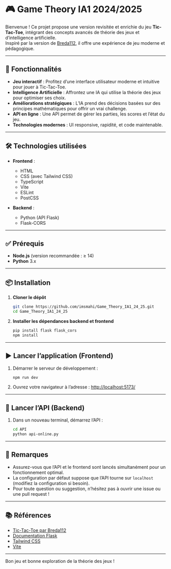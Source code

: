 # 🎮 Game Theory IA1 2024/2025

Bienvenue ! Ce projet propose une version revisitée et enrichie du jeu **Tic-Tac-Toe**, intégrant des concepts avancés de théorie des jeux et d’intelligence artificielle.  
Inspiré par la version de [Breda112](https://github.com/Breda112/tic-tac-tow-game), il offre une expérience de jeu moderne et pédagogique.

---

## 🚀 Fonctionnalités

- **Jeu interactif** : Profitez d’une interface utilisateur moderne et intuitive pour jouer à Tic-Tac-Toe.
- **Intelligence Artificielle** : Affrontez une IA qui utilise la théorie des jeux pour optimiser ses choix.
- **Améliorations stratégiques** : L’IA prend des décisions basées sur des principes mathématiques pour offrir un vrai challenge.
- **API en ligne** : Une API permet de gérer les parties, les scores et l’état du jeu.
- **Technologies modernes** : UI responsive, rapidité, et code maintenable.

---

## 🛠️ Technologies utilisées

- **Frontend** :  
  - HTML  
  - CSS (avec Tailwind CSS)  
  - TypeScript  
  - Vite  
  - ESLint  
  - PostCSS

- **Backend** :  
  - Python (API Flask)  
  - Flask-CORS

---

## ✅ Prérequis

- **Node.js** (version recommandée : ≥ 14)
- **Python** 3.x

---

## 📦 Installation

1. **Cloner le dépôt**
   ```bash
   git clone https://github.com/imsmahi/Game_Theory_IA1_24_25.git
   cd Game_Theory_IA1_24_25
   ```

2. **Installer les dépendances backend et frontend**
   ```bash
   pip install flask flask_cors
   npm install
   ```

---

## ▶️ Lancer l’application (Frontend)

1. Démarrer le serveur de développement :
   ```bash
   npm run dev
   ```
2. Ouvrez votre navigateur à l’adresse : [http://localhost:5173/](http://localhost:5173/)

---

## 🤖 Lancer l’API (Backend)

1. Dans un nouveau terminal, démarrez l’API :
   ```bash
   cd API
   python api-online.py
   ```

---

## 📝 Remarques

- Assurez-vous que l’API et le frontend sont lancés simultanément pour un fonctionnement optimal.
- La configuration par défaut suppose que l’API tourne sur `localhost` (modifiez la configuration si besoin).
- Pour toute question ou suggestion, n’hésitez pas à ouvrir une issue ou une pull request !

---

## 📚 Références

- [Tic-Tac-Toe par Breda112](https://github.com/Breda112/tic-tac-tow-game)
- [Documentation Flask](https://flask.palletsprojects.com/)
- [Tailwind CSS](https://tailwindcss.com/)
- [Vite](https://vitejs.dev/)

---

Bon jeu et bonne exploration de la théorie des jeux !
